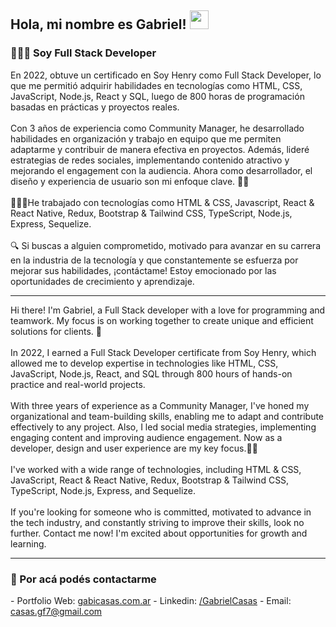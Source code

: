 <h2> Hola, mi nombre es Gabriel! <img src="https://media.giphy.com/media/hvRJCLFzcasrR4ia7z/giphy.gif" width="30"></h2>
<h3>👨🏻‍💻 Soy Full Stack Developer</h3>
En 2022, obtuve un certificado en Soy Henry como Full Stack Developer, lo que me permitió adquirir habilidades en tecnologías como HTML, CSS, JavaScript, Node.js, React y SQL, luego de 800 horas de programación basadas en prácticas y proyectos reales.
<br></br>
Con 3 años de experiencia como Community Manager, he desarrollado habilidades en organización y trabajo en equipo que me permiten adaptarme y contribuir de manera efectiva en proyectos. Además, lideré estrategias de redes sociales, implementando contenido atractivo y mejorando el engagement con la audiencia. Ahora como desarrollador, el diseño y experiencia de usuario son mi enfoque clave. 🙌✨
<br></br>
👨🏽‍💻He trabajado con tecnologías como HTML & CSS, Javascript, React & React Native, Redux, Bootstrap & Tailwind CSS, TypeScript, Node.js, Express, Sequelize.
<br></br>
🔍 Si buscas a alguien comprometido, motivado para avanzar en su carrera en la industria de la tecnología y que constantemente se esfuerza por mejorar sus habilidades, ¡contáctame! Estoy emocionado por las oportunidades de crecimiento y aprendizaje.
<hr/>
Hi there! I'm Gabriel, a Full Stack developer with a love for programming and teamwork. My focus is on working together to create unique and efficient solutions for clients. 🚀
<br></br>
In 2022, I earned a Full Stack Developer certificate from Soy Henry, which allowed me to develop expertise in technologies like HTML, CSS, JavaScript, Node.js, React, and SQL through 800 hours of hands-on practice and real-world projects.
<br></br>
With three years of experience as a Community Manager, I've honed my organizational and team-building skills, enabling me to adapt and contribute effectively to any project. Also, I led social media strategies, implementing engaging content and improving audience engagement. Now as a developer, design and user experience are my key focus.🙌✨
<br></br>
I've worked with a wide range of technologies, including HTML & CSS, JavaScript, React & React Native, Redux, Bootstrap & Tailwind CSS, TypeScript, Node.js, Express, and Sequelize.
<br></br>
If you're looking for someone who is committed, motivated to advance in the tech industry, and constantly striving to improve their skills, look no further. Contact me now! I'm excited about opportunities for growth and learning.
<hr/>
<h3>📩 Por acá podés contactarme</h3>
- Portfolio Web: <a href="https://www.gabicasas.com.ar/" target="_blank" rel="noreferrer">gabicasas.com.ar</a>
- Linkedin: <a href="https://www.linkedin.com/in/bygabicasas/" target="_blank" rel="noreferrer">/GabrielCasas</a>
- Email: <a href="mailto:casas.gf77@gmail.com" target="_blank" rel="noreferrer">casas.gf7@gmail.com</a>
